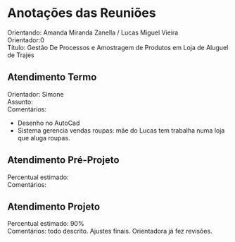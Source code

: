 # Anotações das Reuniões

Orientando: Amanda Miranda Zanella / Lucas Miguel Vieira  
Orientador:0  
Título: Gestão De Processos e Amostragem de Produtos em Loja de Aluguel de Trajes  

## Atendimento Termo

Orientador: Simone  
Assunto:  
Comentários:  

- Desenho no AutoCad  
- Sistema gerencia vendas roupas: mãe do Lucas tem trabalha numa loja que aluga roupas.  

## Atendimento Pré-Projeto

Percentual estimado:  
Comentários:  

## Atendimento Projeto

Percentual estimado: 90%  
Comentários: todo descrito. Ajustes finais. Orientadora já fez revisões.  
